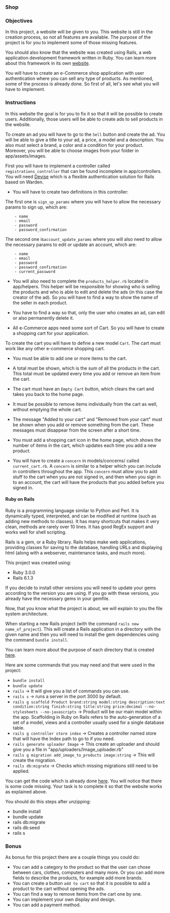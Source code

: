 ### Shop

### Objectives

In this project, a website will be given to you. This website is still in the creation process, so not all features are available. The purpose of the project is for you to implement some of those missing features.

You should also know that the website was created using Rails, a web application development framework written in Ruby. You can learn more about this framework in its own [website](https://guides.rubyonrails.org/getting_started.html).

You will have to create an e-Commerce shop application with user authentication where you can sell any type of products.
As mentioned, some of the process is already done. So first of all, let's see what you will have to implement.

### Instructions

In this website the goal is for you to fix it so that it will be possible to create users. Additionally, those users will be able to create ads to sell products in the website.

To create an ad you will have to go to the `Sell` button and create the ad. You will be able to give a title to your ad, a price, a model and a description. You also must select a brand, a color and a condition for your product. Moreover, you will be able to choose images from your folder in app/assets/images.

First you will have to implement a controller called `registrations_controller` that can be found incomplete in app/controllers. You will need [Devise](https://github.com/heartcombo/devise) which is a flexible authentication solution for Rails based on Warden.

- You will have to create two definitions in this controller:

The first one is `sign_up_params` where you will have to allow the necessary params to sign up, which are:

        - name
        - email
        - password
        - password_confirmation

The second one is`account_update_params` where you will also need to allow the necessary params to edit or update an account, which are:

        - name
        - email
        - password
        - password_confirmation
        - current_password

- You will also need to complete the `products_helper.rb` located in app/helpers. This helper will be responsible for showing who is selling the products and who is able to edit and delete the ads (in this case the creator of the ad). So you will have to find a way to show the name of the seller in each product.

- You have to find a way so that, only the user who creates an ad, can edit or also permanently delete it.

- All e-Commerce apps need some sort of Cart. So you will have to create a shopping cart for your application.

To create the cart you will have to define a new model `Cart`.
The cart must work like any other e-commerce shopping cart.

- You must be able to add one or more items to the cart.
- A total must be shown, which is the sum of all the products in the cart. This total must be updated every time you add or remove an item from the cart.
- The cart must have an `Empty Cart` button, which clears the cart and takes you back to the home page.
- It must be possible to remove items individually from the cart as well, without emptying the whole cart.
- The message "Added to your cart" and "Removed from your cart" must be shown when you add or remove something from the cart. These messages must disappear from the screen after a short time.
- You must add a shopping cart icon in the home page, which shows the number of items in the cart, which updates each time you add a new product.

- You will have to create a `concern` in models/concerns/ called `current_cart.rb`. A `concern` is similar to a helper which you can include in controllers throughout the app. This `concern` must allow you to add stuff to the cart when you are not signed in, and then when you sign in to an account, the cart will have the products that you added before you signed in.

#### Ruby on Rails

Ruby is a programming language similar to Python and Perl. It is dynamically typed, interpreted, and can be modified at runtime (such as adding new methods to classes). It has many shortcuts that makes it very clean, methods are rarely over 10 lines. It has good RegEx support and works well for shell scripting.

Rails is a gem, or a Ruby library. Rails helps make web applications, providing classes for saving to the database, handling URLs and displaying html (along with a webserver, maintenance tasks, and much more).

This project was created using:

- Ruby 3.0.0
- Rails 6.1.3

If you decide to install other versions you will need to update your gems according to the version you are using. If you go with these versions, you already have the necessary gems in your gemfile.

Now, that you know what the project is about, we will explain to you the file system architecture.

When starting a new Rails project (with the command `rails new name_of_project`).
This will create a Rails application in a directory with the given name and then you will need to install the gem dependencies using the command `bundle install`.

You can learn more about the purpose of each directory that is created [here](https://www.tutorialspoint.com/ruby-on-rails/rails-directory-structure.htm).

Here are some commands that you may need and that were used in the project:

- `bundle install`
- `bundle update`
- `rails` -> It will give you a list of commands you can use.
- `rails s` -> runs a server in the port 3000 by default.
- `rails g scaffold Product brand:string model:string description:text condition:string finish:string title:string price:decimal --no-stylesheets --no-javascripts` -> Product will be our main model within the app. Scaffolding in Ruby on Rails refers to the auto-generation of a set of a model, views and a controller usually used for a single database table.
- `rails g controller store index` -> Creates a controller named store that will have the Index path to go to if you need.
- `rails generate uploader Image` -> This create an uploader and should give you a file in "app/uploaders/Image_uploader.rb"
- `rails g migration add_image_to_products image:string` -> This will create the migration.
- `rails db:migrate` -> Checks which missing migrations still need to be applied.

You can get the code which is already done [here](https://assets.01-edu.org/shop/shop.zip). You will notice that there is some code missing. Your task is to complete it so that the website works as explained above.

You should do this steps after unzipping:

- bundle install
- bundle update
- rails db:migrate
- rails db:seed
- rails s

### Bonus

As bonus for this project there are a couple things you could do:

- You can add a category to the product so that the user can chose between cars, clothes, computers and many more. Or you can add more fields to describe the products, for example add more brands.
- You can create a button `add to cart` so that it is possible to add a product to the cart without opening the ads.
- You can find a way to remove items from the cart one by one.
- You can implement your own display and design.
- You can add a payment method.
